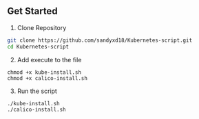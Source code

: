 **Get Started**
-

1. Clone Repository
```bash
git clone https://github.com/sandyxd18/Kubernetes-script.git
cd Kubernetes-script
```
2. Add execute to the file
```bash!
chmod +x kube-install.sh
chmod +x calico-install.sh
```
3. Run the script
```bash
./kube-install.sh
./calico-install.sh
```